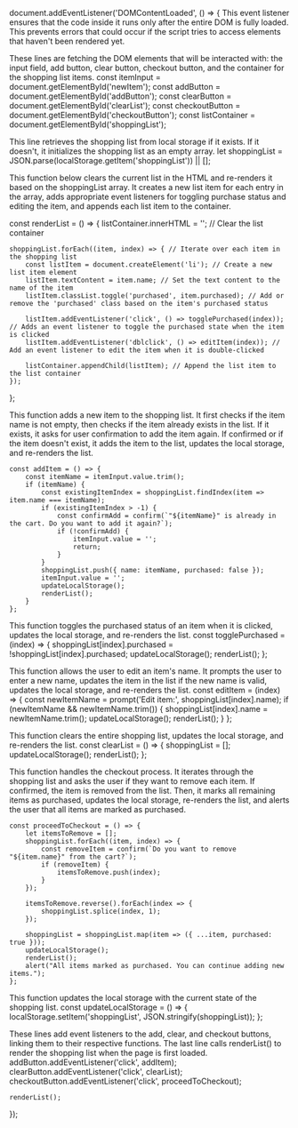 document.addEventListener('DOMContentLoaded', () => {
This event listener ensures that the code inside it runs only after the entire DOM is fully loaded. This prevents errors that could occur if the script tries to access elements that haven't been rendered yet.


These lines are fetching the DOM elements that will be interacted with: the input field, add button, clear button, checkout button, and the container for the shopping list items.
    const itemInput = document.getElementById('newItem'); 
    const addButton = document.getElementById('addButton');
    const clearButton = document.getElementById('clearList');
    const checkoutButton = document.getElementById('checkoutButton');
    const listContainer = document.getElementById('shoppingList');



This line retrieves the shopping list from local storage if it exists. If it doesn't, it initializes the shopping list as an empty array.
    let shoppingList = JSON.parse(localStorage.getItem('shoppingList')) || [];



This function below clears the current list in the HTML and re-renders it based on the shoppingList array. It creates a new list item for each entry in the array, adds appropriate event listeners for toggling purchase status and editing the item, and appends each list item to the container.


const renderList = () => {
    listContainer.innerHTML = ''; // Clear the list container

    shoppingList.forEach((item, index) => { // Iterate over each item in the shopping list
        const listItem = document.createElement('li'); // Create a new list item element
        listItem.textContent = item.name; // Set the text content to the name of the item
        listItem.classList.toggle('purchased', item.purchased); // Add or remove the 'purchased' class based on the item's purchased status

        listItem.addEventListener('click', () => togglePurchased(index)); // Adds an event listener to toggle the purchased state when the item is clicked
        listItem.addEventListener('dblclick', () => editItem(index)); // Add an event listener to edit the item when it is double-clicked

        listContainer.appendChild(listItem); // Append the list item to the list container
    });
};


This function adds a new item to the shopping list. It first checks if the item name is not empty, then checks if the item already exists in the list. If it exists, it asks for user confirmation to add the item again. If confirmed or if the item doesn't exist, it adds the item to the list, updates the local storage, and re-renders the list.

    const addItem = () => {
        const itemName = itemInput.value.trim();
        if (itemName) {
            const existingItemIndex = shoppingList.findIndex(item => item.name === itemName);
            if (existingItemIndex > -1) {
                const confirmAdd = confirm(`"${itemName}" is already in the cart. Do you want to add it again?`);
                if (!confirmAdd) {
                    itemInput.value = '';
                    return;
                }
            }
            shoppingList.push({ name: itemName, purchased: false });
            itemInput.value = '';
            updateLocalStorage();
            renderList();
        }
    };



This function toggles the purchased status of an item when it is clicked, updates the local storage, and re-renders the list.
    const togglePurchased = (index) => {
        shoppingList[index].purchased = !shoppingList[index].purchased;
        updateLocalStorage();
        renderList();
    };


This function allows the user to edit an item's name. It prompts the user to enter a new name, updates the item in the list if the new name is valid, updates the local storage, and re-renders the list.
        const editItem = (index) => {
        const newItemName = prompt('Edit item:', shoppingList[index].name);
        if (newItemName && newItemName.trim()) {
            shoppingList[index].name = newItemName.trim();
            updateLocalStorage();
            renderList();
        }
    };



This function clears the entire shopping list, updates the local storage, and re-renders the list.
    const clearList = () => {
        shoppingList = [];
        updateLocalStorage();
        renderList();
    };





This function handles the checkout process. It iterates through the shopping list and asks the user if they want to remove each item. If confirmed, the item is removed from the list. Then, it marks all remaining items as purchased, updates the local storage, re-renders the list, and alerts the user that all items are marked as purchased.

    const proceedToCheckout = () => {
        let itemsToRemove = [];
        shoppingList.forEach((item, index) => {
            const removeItem = confirm(`Do you want to remove "${item.name}" from the cart?`);
            if (removeItem) {
                itemsToRemove.push(index);
            }
        });

        itemsToRemove.reverse().forEach(index => {
            shoppingList.splice(index, 1);
        });

        shoppingList = shoppingList.map(item => ({ ...item, purchased: true }));
        updateLocalStorage();
        renderList();
        alert("All items marked as purchased. You can continue adding new items.");
    };



This function updates the local storage with the current state of the shopping list.
    const updateLocalStorage = () => {
        localStorage.setItem('shoppingList', JSON.stringify(shoppingList));
    };



These lines add event listeners to the add, clear, and checkout buttons, linking them to their respective functions. The last line calls renderList() to render the shopping list when the page is first loaded.
    addButton.addEventListener('click', addItem);
    clearButton.addEventListener('click', clearList);
    checkoutButton.addEventListener('click', proceedToCheckout);

    renderList();
});
